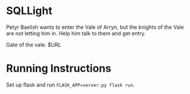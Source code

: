 # SQLLight

Petyr Baelish wants to enter the Vale of Arryn, but the knights of the Vale
are not letting him in. Help him talk to them and get entry.

Gate of the vale: $URL

# Running Instructions

Set up flask and run `FLASK_APP=server.py flask run`.